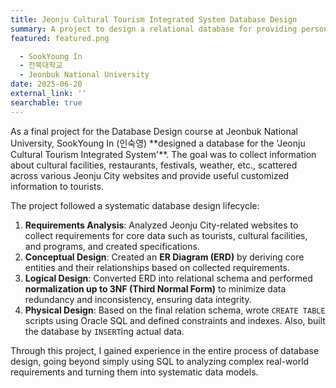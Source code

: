 ```yaml
---
title: Jeonju Cultural Tourism Integrated System Database Design
summary: A project to design a relational database for providing personalized services by integrating scattered tourism information in the Jeonju area.
featured: featured.png

  - SookYoung In
  - 전북대학교
  - Jeonbuk National University
date: 2025-06-20
external_link: ''
searchable: true
---
```

<div class="justify-text">
As a final project for the Database Design course at Jeonbuk National University, SookYoung In (인숙영) **designed a database for the 'Jeonju Cultural Tourism Integrated System'**. The goal was to collect information about cultural facilities, restaurants, festivals, weather, etc., scattered across various Jeonju City websites and provide useful customized information to tourists.

The project followed a systematic database design lifecycle:
1. **Requirements Analysis**: Analyzed Jeonju City-related websites to collect requirements for core data such as tourists, cultural facilities, and programs, and created specifications.
2. **Conceptual Design**: Created an **ER Diagram (ERD)** by deriving core entities and their relationships based on collected requirements.
3. **Logical Design**: Converted ERD into relational schema and performed **normalization up to 3NF (Third Normal Form)** to minimize data redundancy and inconsistency, ensuring data integrity.
4. **Physical Design**: Based on the final relation schema, wrote `CREATE TABLE` scripts using Oracle SQL and defined constraints and indexes. Also, built the database by `INSERT`ing actual data.

Through this project, I gained experience in the entire process of database design, going beyond simply using SQL to analyzing complex real-world requirements and turning them into systematic data models.
</div>